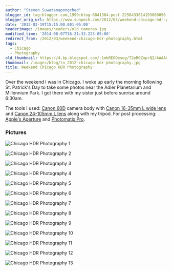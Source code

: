 ```yaml
---
author: "Steven Suwatanapongched"
blogger_id: tag:blogger.com,1999:blog-6841384.post-2250433814193860096
blogger_orig_url: https://www.sunpech.com/2012/03/weekend-chicago-hdr-photography.html
date: '2012-03-19T15:15:00.001-05:00'
headerimage: /images/headers/old_cameras.jpg
modified_time: '2014-08-07T16:21:33.223-05:00'
redirect_from: /2012/03/weekend-chicago-hdr-photography.html
tags:
  - Chicago
  - Photography
old_thumbnail: https://4.bp.blogspot.com/-1mbREOOesug/T2eR0ZoprQI/AAAAAAAA81s/F6ZNs0DCUXw/s800/2012-03-18+at+03-48-06.jpg
thumbnail: /images/blog/tn_2012-chicago-hdr-photography.jpg
title: Weekend Chicago HDR Photography
---
```


Over the weekend I was in Chicago. I woke up early the morning following St. Patrick's Day to take some photos near the Adler Planetarium and Millennium Park. I got there with my sister just before sunrise around 6:30am.

The tools I used: [Canon 60D](https://www.amazon.com/gp/product/B0040JHVCC/ref=as_li_ss_tl?ie=UTF8&amp;tag=sunpech-20&amp;linkCode=as2&amp;camp=1789&amp;creative=390957&amp;creativeASIN=B0040JHVCC) camera body with [Canon 16-35mm L wide lens](https://www.amazon.com/gp/product/B000NP46K2/ref=as_li_ss_tl?ie=UTF8&amp;tag=sunpech-20&amp;linkCode=as2&amp;camp=1789&amp;creative=390957&amp;creativeASIN=B000NP46K2) and [Canon 24-105mm L lens](https://www.amazon.com/gp/product/B00513JCA0/ref=as_li_ss_tl?ie=UTF8&amp;tag=sunpech-20&amp;linkCode=as2&amp;camp=1789&amp;creative=390957&amp;creativeASIN=B00513JCA0) along with my tripod. For post processing: [Apple's Aperture](https://www.apple.com/aperture) and [Photomatix Pro](https://www.hdrsoft.com).

### Pictures

![Chicago HDR Photography 1](/images/blog/2012-03-18-at-03-48-06.jpg)

![Chicago HDR Photography 2](/images/blog/2012-03-18-at-03-53-35.jpg)

![Chicago HDR Photography 3](/images/blog//2012-03-18-at-04-00-53.jpg)

![Chicago HDR Photography 4](/images/blog/2012-03-18-at-04-08-54.jpg)

![Chicago HDR Photography 5](/images/blog/2012-03-18-at-04-10-35.jpg)

![Chicago HDR Photography 6](/images/blog/2012-03-18-at-04-17-29.jpg)

![Chicago HDR Photography 7](/images/blog/2012-03-18-at-04-19-25.jpg)

![Chicago HDR Photography 8](/images/blog/2012-03-18-at-04-22-59.jpg)

![Chicago HDR Photography 9](/images/blog/2012-03-18-at-04-43-44.jpg)

![Chicago HDR Photography 10](/images/blog/2012-03-18-at-04-44-08.jpg)

![Chicago HDR Photography 11](/images/blog/2012-03-18-at-04-58-03.jpg)

![Chicago HDR Photography 12](/images/blog/2012-03-18-at-05-05-49.jpg)

![Chicago HDR Photography 13](/images/blog/2012-03-18-at-05-24-42.jpg)